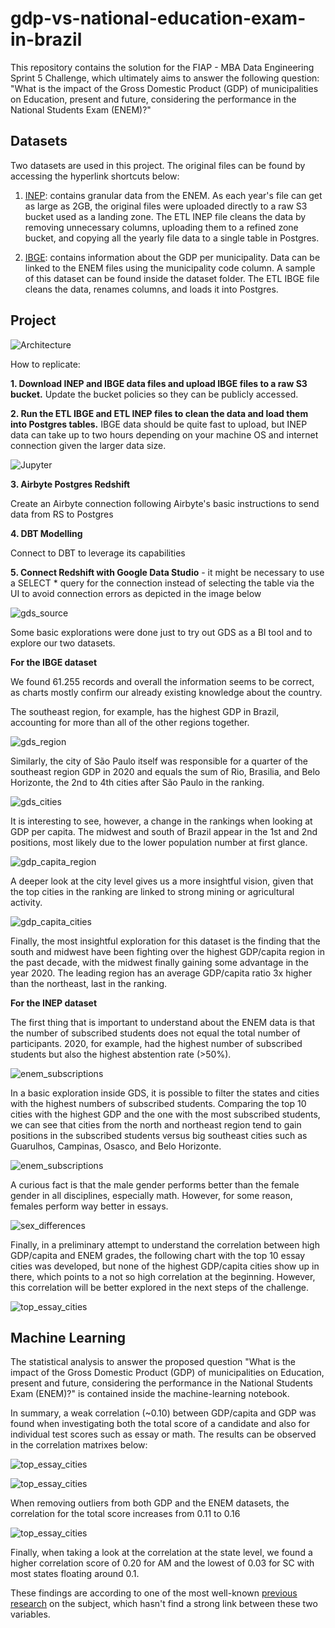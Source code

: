 # gdp-vs-national-education-exam-in-brazil
This repository contains the solution for the FIAP - MBA Data Engineering Sprint 5 Challenge, which ultimately aims to answer the following question: "What is the impact of the Gross Domestic Product (GDP) of municipalities on Education, present and future, considering the performance in the National Students Exam (ENEM)?"

## Datasets

Two datasets are used in this project. The original files can be found by accessing the hyperlink shortcuts below:

1. [INEP](https://www.gov.br/inep/pt-br/acesso-a-informacao/dados-abertos/microdados/enem): contains granular data from the ENEM. As each year's file can get as large as 2GB, the original files were uploaded directly to a raw S3 bucket used as a landing zone. The ETL INEP file cleans the data by removing unnecessary columns, uploading them to a refined zone bucket, and copying all the yearly file data to a single table in Postgres.

2. [IBGE](https://www.ibge.gov.br/estatisticas/downloads-estatisticas.html): contains information about the GDP per municipality. Data can be linked to the ENEM files using the municipality code column. A sample of this dataset can be found inside the dataset folder. The ETL IBGE file cleans the data, renames columns, and loads it into Postgres.

## Project

![Architecture](images/architecture.png)

How to replicate:

**1. Download INEP and IBGE data files and upload IBGE files to a raw S3 bucket.** Update the bucket policies so they can be publicly accessed.

**2. Run the ETL IBGE and ETL INEP files to clean the data and load them into Postgres tables.** IBGE data should be quite fast to upload, but INEP data can take up to two hours depending on your machine OS and internet connection given the larger data size.

![Jupyter](images/jupyter_upload.png)

**3. Airbyte Postgres Redshift**

Create an Airbyte connection following Airbyte's basic instructions to send data from RS to Postgres


**4. DBT Modelling**

Connect to DBT to leverage its capabilities


**5. Connect Redshift with Google Data Studio** - it might be necessary to use a SELECT * query for the connection instead of selecting the table via the UI to avoid connection errors as depicted in the image below

![gds_source](images/gds_source.png)

Some basic explorations were done just to try out GDS as a BI tool and to explore our two datasets. 

**For the IBGE dataset**

We found 61.255 records and overall the information seems to be correct, as charts mostly confirm our already existing knowledge about the country.

The southeast region, for example, has the highest GDP in Brazil, accounting for more than all of the other regions together.

![gds_region](images/gdp_region.png)

Similarly, the city of São Paulo itself was responsible for a quarter of the southeast region GDP in 2020 and equals the sum of Rio, Brasilia, and Belo Horizonte, the 2nd to 4th cities after São Paulo in the ranking.

![gds_cities](images/gdp_cities.png)

It is interesting to see, however, a change in the rankings when looking at GDP per capita. The midwest and south of Brazil appear in the 1st and 2nd positions, most likely due to the lower population number at first glance.

![gdp_capita_region](images/gdp_capita_region.png)

A deeper look at the city level gives us a more insightful vision, given that the top cities in the ranking are linked to strong mining or agricultural activity.

![gdp_capita_cities](images/gdp_capita_cities.png)

Finally, the most insightful exploration for this dataset is the finding that the south and midwest have been fighting over the highest GDP/capita region in the past decade, with the midwest finally gaining some advantage in the year 2020. The leading region has an average GDP/capita ratio 3x higher than the northeast, last in the ranking.

**For the INEP dataset**

The first thing that is important to understand about the ENEM data is that the number of subscribed students does not equal the total number of participants. 2020, for example, had the highest number of subscribed students but also the highest abstention rate (>50%).

![enem_subscriptions](images/enem_subscriptions.png)

In a basic exploration inside GDS, it is possible to filter the states and cities with the highest numbers of subscribed students. Comparing the top 10 cities with the highest GDP and the one with the most subscribed students, we can see that cities from the north and northeast region tend to gain positions in the subscribed students versus big southeast cities such as Guarulhos, Campinas, Osasco, and Belo Horizonte.

![enem_subscriptions](images/gds_inep_basic_2022.png)

A curious fact is that the male gender performs better than the female gender in all disciplines, especially math. However, for some reason, females perform way better in essays.

![sex_differences](images/sex_differences.png)

Finally, in a preliminary attempt to understand the correlation between high GDP/capita and ENEM grades, the following chart with the top 10 essay cities was developed, but none of the highest GDP/capita cities show up in there, which points to a not so high correlation at the beginning. However, this correlation will be better explored in the next steps of the challenge.

![top_essay_cities](images/top_essay_cities.png)

## Machine Learning

The statistical analysis to answer the proposed question "What is the impact of the Gross Domestic Product (GDP) of municipalities on Education, present and future, considering the performance in the National Students Exam (ENEM)?" is contained inside the machine-learning notebook.

In summary, a weak correlation (~0.10) between GDP/capita and GDP was found when investigating both the total score of a candidate and also for individual test scores such as essay or math. The results can be observed in the correlation matrixes below:

![top_essay_cities](images/correlation_matrix_scores.png)

![top_essay_cities](images/correlation_matrix_total.png)

When removing outliers from both GDP and the ENEM datasets, the correlation for the total score increases from 0.11 to 0.16

![top_essay_cities](images/correlation_matrix_wo_outliers.png)

Finally, when taking a look at the correlation at the state level, we found a higher correlation score of 0.20 for AM and the lowest of 0.03 for SC with most states floating around 0.1.

These findings are according to one of the most well-known [previous research](https://www.scielo.br/j/rap/a/ZHJFnmsrdgGH8cj6xHHwbKg/?lang=pt&format=pdf) on the subject, which hasn't find a strong link between these two variables.
